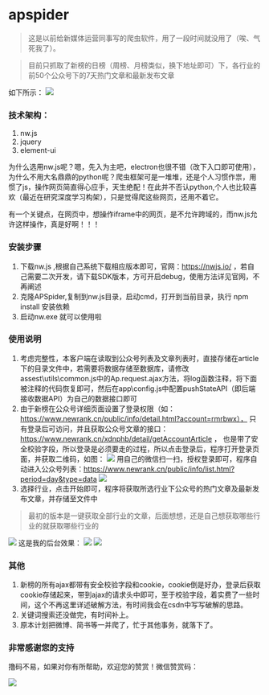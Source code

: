 # apspider

> 这是以前给新媒体运营同事写的爬虫软件，用了一段时间就没用了（唉、气死我了）。

> 目前只抓取了新榜的日榜（周榜、月榜类似，换下地址即可）下，各行业的前50个公众号下的7天热门文章和最新发布文章

如下所示：
![](https://raw.githubusercontent.com/wiki/inmyjs/apspider/images/1.png)

### 技术架构：
1. nw.js
2. jquery
3. element-ui

为什么选用nw.js呢？嗯，先入为主吧，electron也很不错（改下入口即可使用），为什么不用大名鼎鼎的python呢？爬虫框架可是一堆堆，还是个人习惯作祟，用惯了js，操作网页简直得心应手，天生绝配！在此并不否认python,个人也比较喜欢（最近在研究深度学习构架），只是觉得爬这些网页，还用不着它。

有一个关键点，在网页中，想操作iframe中的网页，是不允许跨域的，而nw.js允许这样操作，真是好啊！！！
### 安装步骤
1. 下载nw.js ,根据自己系统下载相应版本即可，官网：https://nwjs.io/ ，若自己需要二次开发，请下载SDK版本，方可开启debug，使用方法详见官网，不再阐述
2. 克隆APSpider,复制到nw.js目录，启动cmd，打开到当前目录，执行 npm install 安装依赖
3. 启动nw.exe 就可以使用啦

### 使用说明
1. 考虑完整性，本客户端在读取到公众号列表及文章列表时，直接存储在article下的目录文件中，若需要将数据存储至数据库，请修改assest\utils\common.js中的Ap.request.ajax方法，将log函数注释，将下面被注释的代码恢复即可，然后在app\config.js中配置pushStateAPI（即后端接收数据API）为自己的数据接口即可
2. 由于新榜在公众号详细页面设置了登录权限（如：https://www.newrank.cn/public/info/detail.html?account=rmrbwx），
只有登录后可访问，并且获取公众号文章的接口：https://www.newrank.cn/xdnphb/detail/getAccountArticle ，
也是带了安全校验字段，所以登录是必须要走的过程，所以点击登录后，程序打开登录页面，并获取二维码，如图：
![](https://raw.githubusercontent.com/wiki/inmyjs/apspider/images/2.png)
用自己的微信扫一扫，授权登录即可，程序自动进入公众号列表：https://www.newrank.cn/public/info/list.html?period=day&type=data
![](https://raw.githubusercontent.com/wiki/inmyjs/apspider/images/3.png)
3. 选择行业，点击开始即可，程序将获取所选行业下公众号的热门文章及最新发布文章，并存储至文件中
> 最初的版本是一键获取全部行业的文章，后面想想，还是自己想获取哪些行业的就获取哪些行业的

![](https://raw.githubusercontent.com/wiki/inmyjs/apspider/images/4.png)
这是我的后台效果：
![](https://raw.githubusercontent.com/wiki/inmyjs/apspider/images/5.png)
![](https://raw.githubusercontent.com/wiki/inmyjs/apspider/images/6.png)

### 其他
1. 新榜的所有ajax都带有安全校验字段和cookie，cookie倒是好办，登录后获取cookie存储起来，带到ajax的请求头中即可，至于校验字段，着实费了一些时间，这个不再这里详述破解方法，有时间我会在csdn中写写破解的思路。
2. 关键词搜索还没做完，有时间补上。
3. 原本计划把微博、简书等一并爬了，忙于其他事务，就落下了。

### 非常感谢您的支持
撸码不易，如果对你有所帮助，欢迎您的赞赏！微信赞赏码：

![](https://raw.githubusercontent.com/wiki/inmyjs/asweb/images/20180831154543.jpg)
